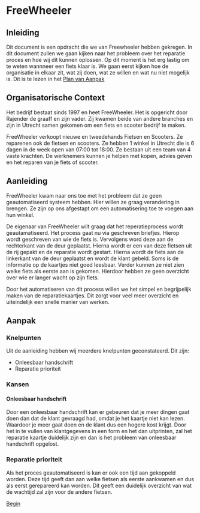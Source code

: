 # FreeWheeler

## Inleiding

Dit document is een opdracht die we van Freewheeler hebben gekregen. In dit document zullen we gaan kijken naar het probleem over het reparatie proces en hoe wij dit kunnen oplossen. Op dit moment is het erg lastig om te weten wannneer een fiets klaar is. We gaan eerst kijken hoe de organisatie in elkaar zit, wat zij doen, wat ze willen en wat nu niet mogelijk is. Dit is te lezen in het [Plan van Aanpak](./aanpak.md)

## Organisatorische Context

Het bedrijf bestaat sinds 1997 en heet FreeWheeler. Het is opgericht door Rajender de graaff en zijn vader. Zij kwamen beide van andere branches en zijn in Utrecht samen gekomen om een fiets en scooter bedrijf te maken.

FreeWheeler verkoopt nieuwe en tweedehands Fietsen en Scooters. Ze reparenen ook de fietsen en scooters.
Ze hebben 1 winkel in Utrecht die is 6 dagen in de week open van 07:00 tot 18:00. Ze bestaan uit een team van 4 vaste krachten.
De werknemers kunnen je helpen met kopen, advies geven en het reparen van je fiets of scooter.

## Aanleiding

FreeWheeler kwam naar ons toe met het probleem dat ze geen geautomatiseerd systeem hebben. Hier willen ze graag verandering in brengen. Ze zijn op ons afgestapt om een automatisering toe te voegen aan hun winkel.

De eigenaar van FreeWheeler wilt graag dat het reperatieprocess wordt geautamatiseerd. Het process gaat nu via geschreven briefjes. Hierop wordt geschreven van wie de fiets is. Vervolgens word deze aan de rechterkant van de deur geplaatst. Hierna wordt er een van deze fietsen uit de rij gepakt en de reparatie wordt gestart. Hierna wordt de fiets aan de linkerkant van de deur geplaatst en wordt de klant gebeld. Soms is de informatie op de kaartjes niet goed leesbaar. Verder kunnen ze niet zien welke fiets als eerste aan is gekomen. Hierdoor hebben ze geen overzicht over wie er langer wacht op zijn fiets.

Door het automatiseren van dit process willen we het simpel en begrijpelijk maken van de reparatiekaartjes. Dit zorgt voor veel meer overzicht en uiteindelijk een snelle manier van werken.

## Aanpak

### Knelpunten

Uit de aanleiding hebben wij meerdere knelpunten geconstateerd. Dit zijn:

-   Onleesbaar handschrift
-   Reparatie prioriteit

### Kansen

#### Onleesbaar handschrift

Door een onleesbaar handschrift kan er gebeuren dat je meer dingen gaat doen dan dat de klant gevraagd had, omdat je het kaartje niet kan lezen. Waardoor je meer gaat doen en de klant dus een hogere kost krijgt.
Door het in te vullen van klantgegevens in een form en het dan uitprinten, zal het reparatie kaartje duidelijk zijn en dan is het probleem van onleesbaar handschrift opgelost.

### Reparatie prioriteit

Als het proces geautomatiseerd is kan er ook een tijd aan gekoppeld worden. Deze tijd geeft dan aan welke fietsen als eerste aankwamen en dus als eerst gerepareerd kan worden. Dit geeft een duidelijk overzicht van wat de wachtijd zal zijn voor de andere fietsen.

[Begin](./README.md)
